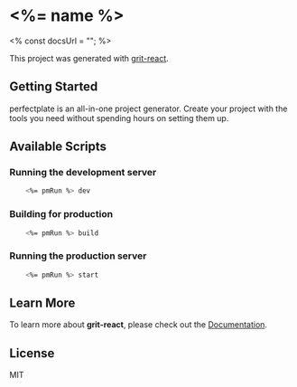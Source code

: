 # <%= name %>

<% const docsUrl = ""; %>

This project was generated with [grit-react](<%- docsUrl %>).

## Getting Started

perfectplate is an all-in-one project generator. Create your project with the tools you need without spending hours on setting them up.

## Available Scripts

### Running the development server

```bash
    <%= pmRun %> dev
```

### Building for production

```bash
    <%= pmRun %> build
```

### Running the production server

```bash
    <%= pmRun %> start
```

## Learn More

To learn more about **grit-react**, please check out the [Documentation](<%- docsUrl %>).

## License

MIT
